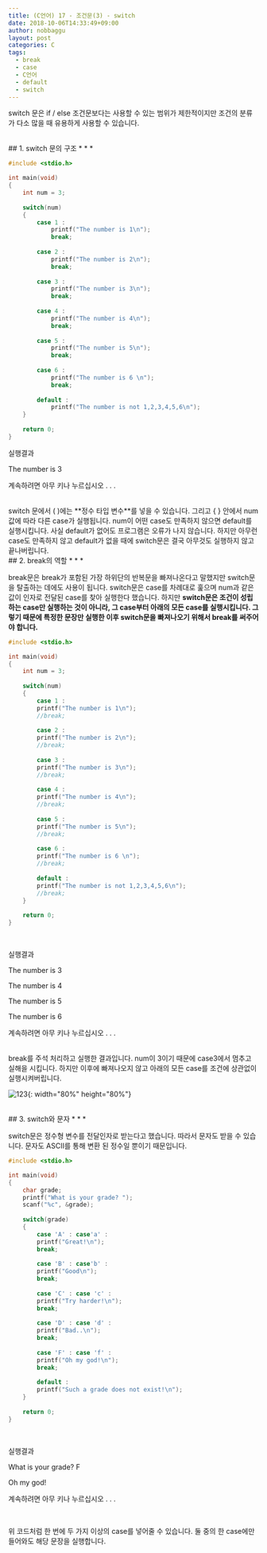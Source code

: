 ```yaml
---
title: (C언어) 17 - 조건문(3) - switch
date: 2018-10-06T14:33:49+09:00
author: nobbaggu
layout: post
categories: C
tags:
  - break
  - case
  - C언어
  - default
  - switch
---
```


switch 문은 if / else 조건문보다는 사용할 수 있는 범위가 제한적이지만 조건의 분류가 다소 많을 때 유용하게 사용할 수 있습니다.

<br>
## 1. switch 문의 구조
* * *

~~~ c
#include <stdio.h>

int main(void)
{
    int num = 3;
    
    switch(num)
    {
        case 1 :
            printf("The number is 1\n");
            break;
    
        case 2 :
            printf("The number is 2\n");
            break;
    
        case 3 :
            printf("The number is 3\n");
            break;
    
        case 4 :
            printf("The number is 4\n");
            break;
    
        case 5 :
            printf("The number is 5\n");
            break;
    
        case 6 : 
            printf("The number is 6 \n");
            break;
    
        default :
            printf("The number is not 1,2,3,4,5,6\n");
    }
    
    return 0;
}
~~~

실행결과

The number is 3

계속하려면 아무 키나 누르십시오 . . .

<br>
switch 문에서 ( )에는 **정수 타입 변수**를 넣을 수 있습니다. 그리고 { } 안에서 num값에 따라 다른 case가 실행됩니다. num이 어떤 case도 만족하지 않으면 default를 실행시킵니다. 사실 default가 없어도 프로그램은 오류가 나지 않습니다. 하지만 아무런 case도 만족하지 않고 default가 없을 때에 switch문은 결국 아무것도 실행하지 않고 끝나버립니다.

<br>
## 2. break의 역할
* * *

break문은 break가 포함된 가장 하위단의 반복문을 빠져나온다고 말했지만 switch문을 탈출하는 데에도 사용이 됩니다. switch문은 case를 차례대로 훑으며 num과 같은 값이 인자로 전달된 case를 찾아 실행한다 했습니다. 하지만 **switch문은 조건이 성립하는 case만 실행하는 것이 아니라, 그 case부터 아래의 모든 case를 실행시킵니다. 그렇기 때문에 특정한 문장만 실행한 이후 switch문을 빠져나오기 위해서 break를 써주어야 합니다.**

~~~ c
#include <stdio.h>

int main(void)
{
    int num = 3;
    
    switch(num)
    {
        case 1 :
        printf("The number is 1\n");
        //break;
        
        case 2 :
        printf("The number is 2\n");
        //break;
        
        case 3 :
        printf("The number is 3\n");
        //break;
        
        case 4 :
        printf("The number is 4\n");
        //break;
        
        case 5 :
        printf("The number is 5\n");
        //break;
        
        case 6 : 
        printf("The number is 6 \n");
        //break;
        
        default :
        printf("The number is not 1,2,3,4,5,6\n");
        //break;
    }
    
    return 0;
}
~~~

<br>

실행결과

The number is 3

The number is 4

The number is 5

The number is 6

계속하려면 아무 키나 누르십시오 . . . 

<br>
break를 주석 처리하고 실행한 결과입니다. num이 3이기 때문에 case3에서 멈추고 실해을 시킵니다. 하지만 이후에 빠져나오지 않고 아래의 모든 case를 조건에 상관없이 실행시켜버립니다.

![123](https://nobbaggu.github.io/images/2018/09/4123.jpg){: width="80%" height="80%"}

<br>
## 3. switch와 문자
* * *

switch문은 정수형 변수를 전달인자로 받는다고 했습니다. 따라서 문자도 받을 수 있습니다. 문자도 ASCII를 통해 변환 된 정수일 뿐이기 때문입니다.

~~~ c
#include <stdio.h>

int main(void)
{
    char grade;
    printf("What is your grade? ");
    scanf("%c", &grade);
    
    switch(grade)
    {
        case 'A' : case'a' :
        printf("Great!\n");
        break;
        
        case 'B' : case'b' :
        printf("Good\n");
        break;
        
        case 'C' : case 'c' :
        printf("Try harder!\n");
        break;
        
        case 'D' : case 'd' :
        printf("Bad..\n");
        break;
        
        case 'F' : case 'f' :
        printf("Oh my god!\n");
        break;
        
        default :
        printf("Such a grade does not exist!\n");
    }
        
    return 0;
}
~~~

<br>

실행결과

What is your grade? F

Oh my god!

계속하려면 아무 키나 누르십시오 . . . 

<br>

위 코드처럼 한 번에 두 가지 이상의 case를 넣어줄 수 있습니다. 둘 중의 한 case에만 들어와도 해당 문장을 실행합니다.